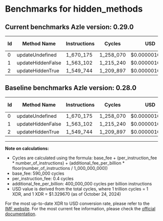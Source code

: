 # Benchmarks for hidden_methods

## Current benchmarks Azle version: 0.29.0

| Id  | Method Name       | Instructions | Cycles    | USD           | USD/Million Calls | Change                     |
| --- | ----------------- | ------------ | --------- | ------------- | ----------------- | -------------------------- |
| 0   | updateUndefined   | 1_670_175    | 1_258_070 | $0.0000016728 | $1.67             | <font color="red">0</font> |
| 1   | updateHiddenFalse | 1_563_102    | 1_215_240 | $0.0000016159 | $1.61             | <font color="red">0</font> |
| 2   | updateHiddenTrue  | 1_549_744    | 1_209_897 | $0.0000016088 | $1.60             | <font color="red">0</font> |

## Baseline benchmarks Azle version: 0.28.0

| Id  | Method Name       | Instructions | Cycles    | USD           | USD/Million Calls |
| --- | ----------------- | ------------ | --------- | ------------- | ----------------- |
| 0   | updateUndefined   | 1_670_175    | 1_258_070 | $0.0000016728 | $1.67             |
| 1   | updateHiddenFalse | 1_563_102    | 1_215_240 | $0.0000016159 | $1.61             |
| 2   | updateHiddenTrue  | 1_549_744    | 1_209_897 | $0.0000016088 | $1.60             |

---

**Note on calculations:**

- Cycles are calculated using the formula: base_fee + (per_instruction_fee \* number_of_instructions) + (additional_fee_per_billion \* floor(number_of_instructions / 1_000_000_000))
- base_fee: 590_000 cycles
- per_instruction_fee: 0.4 cycles
- additional_fee_per_billion: 400_000_000 cycles per billion instructions
- USD value is derived from the total cycles, where 1 trillion cycles = 1 XDR, and 1 XDR = $1.329670 (as of October 24, 2024)

For the most up-to-date XDR to USD conversion rate, please refer to the [IMF website](https://www.imf.org/external/np/fin/data/rms_sdrv.aspx).
For the most current fee information, please check the [official documentation](https://internetcomputer.org/docs/current/developer-docs/gas-cost#execution).
